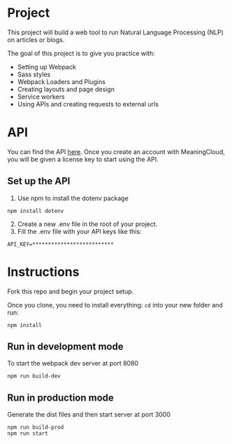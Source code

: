 # Project 

This project will build a web tool to run Natural Language Processing (NLP) on articles or blogs.

The goal of this project is to give you practice with:
- Setting up Webpack
- Sass styles
- Webpack Loaders and Plugins
- Creating layouts and page design
- Service workers
- Using APIs and creating requests to external urls

# API
You can find the API [here](https://www.meaningcloud.com/developer/sentiment-analysis). 
Once you create an account with MeaningCloud, you will be given a license key to start using the API.
## Set up the API
1. Use npm to install the dotenv package
```
npm install dotenv
```
2. Create a new .env file in the root of your project.
3. Fill the .env file with your API keys like this:
```
API_KEY=**************************
```

# Instructions

Fork this repo and begin your project setup.

Once you clone, you need to install everything:
`cd` into your new folder and run:
```
npm install
```
## Run in development mode
To start the webpack dev server at port 8080
```
npm run build-dev
```
## Run in production mode
Generate the dist files and then start server at port 3000
```
npm run build-prod
npm run start
```



